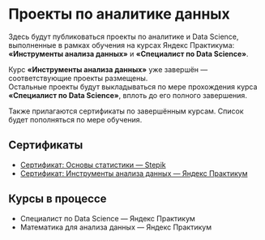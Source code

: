 # Проекты по аналитике данных

Здесь будут публиковаться проекты по аналитике и Data Science, выполненные в рамках обучения на курсах Яндекс Практикума:  
**«Инструменты анализа данных»** и **«Специалист по Data Science»**.

Курс **«Инструменты анализа данных»** уже завершён — соответствующие проекты размещены.  
Остальные проекты будут выкладываться по мере прохождения курса **«Специалист по Data Science»**, вплоть до его полного завершения.

Также прилагаются сертификаты по завершённым курсам. Список будет пополняться по мере обучения.


## Сертификаты

- [Сертификат: Основы статистики — Stepik](certificates/stepik-intro-statistics.pdf)
- [Сертификат: Инструменты анализа данных — Яндекс Практикум](certificates/yandex-data-analysis-tools.pdf)

## Курсы в процессе

- Специалист по Data Science — Яндекс Практикум  
- Математика для анализа данных — Яндекс Практикум  